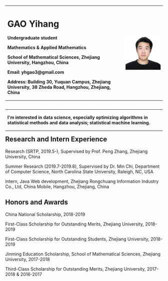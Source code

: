 <table border="0" align="left">
  <tr>
    <td width="75%">
      <h1>GAO Yihang</h1>
      <p align="left"><b>Undergraduate student</b></p>
      <p align="left"><b>Mathematics & Applied Mathematics</b></p>
      <p align="left"><b>School of Mathematical Sciences, Zhejiang University, Hangzhou, China</b></p>
      <p align="left"><b>Email: yhgao3@gmail.com</b></p>
      <p align="left"><b>Address: Building 30, Yuquan Campus, Zhejiang University, 38 Zheda Road, Hangzhou, Zhejiang, China</b></p>
    </td>
    <td width="25%">
      <center>
      <img src="/YihangGAO.jpg" width="100%">  
        </center>
    </td>
  </tr>
</table>
<table border="0" align="left">
<tr>
  <td>
  <p align="left"><b>
  I'm interested in data science, especially optimizing algorithms in statistical methods and data analysis; statistical machine learning. 
 </b></p>
    </td>
  </tr>
  </table>
  
  <h2>Research and Intern Experience</h2>
  <div>
  <p align="left">Research (SRTP, 2019.5-), Supervised by Prof. Peng Zhang, Zhejiang University, China
  <p align="left">Summer Research (2019.7-2019.8), Supervised by Dr. Min Chi, Department of Computer Science, North Carolina State University, Raleigh, NC, USA </p>
  <p align="left">Intern, Java Web development, Zhejiang Rongchuang Information Industry Co., Ltd, China Mobile, Hangzhou, Zhejiang, China</p>
  
  </div>


  <h2>Honors and Awards</h2>
  <div>
      <p align="left"> China National Scholarship, 2018-2019 </p>
      <p align="left"> First-Class Scholarship for Outstanding Merits, Zhejiang University, 2018-2019 </p>
      <p align="left"> First-Class Scholarship for Outstanding Students, Zhejiang University, 2018-2019 </p>
      <p align="left"> Jinming Education Scholarship, School of Mathematical Sciences, Zhejiang University, 2017-2018 </p>
      <p align="left"> Third-Class Scholarship for Outstanding Merits, Zhejiang University, 2017-2018 & 2016-2017 </p>
</div>


